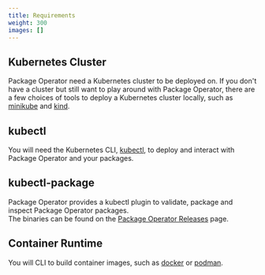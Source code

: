 ```yaml
---
title: Requirements
weight: 300
images: []
---
```


## Kubernetes Cluster

Package Operator need a Kubernetes cluster to be deployed on. If you don't have a cluster
but still want to play around with Package Operator, there are a few choices of tools to
deploy a Kubernetes cluster locally, such as [minikube](https://kubernetes.io/docs/tasks/tools/#kubectl)
and [kind](https://kind.sigs.k8s.io/docs/user/quick-start/).

## kubectl

You will need the Kubernetes CLI, [kubectl](https://kubernetes.io/docs/tasks/tools/#kubectl),
to deploy and interact with Package Operator and your packages.

## kubectl-package

Package Operator provides a kubectl plugin to validate, package and inspect Package Operator packages.\
The binaries can be found on the [Package Operator Releases](https://github.com/package-operator/package-operator/releases) page.

## Container Runtime

You will CLI to build container images, such as [docker](https://docs.docker.com/get-docker/) or
[podman](https://podman.io/getting-started/installation).
